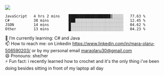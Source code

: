

 <img align="center" src="https://github-readme-stats.vercel.app/api?username=MaraxD&theme=github_dark&show_icons=true&count_private=true"/>
 <br/>

<!--START_SECTION:waka-->

```text
JavaScript   4 hrs 2 mins    ███████████████████▒░░░░░   77.63 %
C#           38 mins         ███░░░░░░░░░░░░░░░░░░░░░░   12.45 %
JSON         14 mins         █░░░░░░░░░░░░░░░░░░░░░░░░   04.62 %
Other        13 mins         █░░░░░░░░░░░░░░░░░░░░░░░░   04.23 %
```

<!--END_SECTION:waka-->
<!--[![willianrod's wakatime stats](https://github-readme-stats.vercel.app/api/wakatime?username=MaraxD)](https://github.com/anuraghazra/github-readme-stats)-->

🌱 I’m currently learning: C# and Java <br/>
📫 How to reach me: on Linkedin https://www.linkedin.com/in/mara-olaru-508590203/ or by my personal email maraolaru30@gmail.com <br/>
😄 Pronouns: she/her <br/>
⚡ Fun fact: i recently learned how to crochet and it's the only thing i've been doing besides sitting in front of my laptop all day <br/>
 
